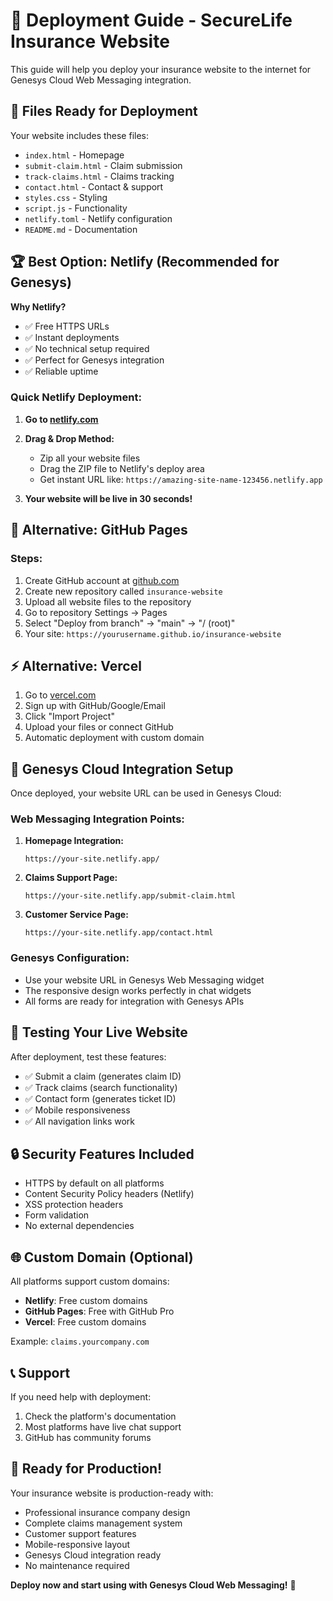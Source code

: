 # 🚀 Deployment Guide - SecureLife Insurance Website

This guide will help you deploy your insurance website to the internet for Genesys Cloud Web Messaging integration.

## 📁 Files Ready for Deployment

Your website includes these files:
- `index.html` - Homepage
- `submit-claim.html` - Claim submission
- `track-claims.html` - Claims tracking  
- `contact.html` - Contact & support
- `styles.css` - Styling
- `script.js` - Functionality
- `netlify.toml` - Netlify configuration
- `README.md` - Documentation

## 🏆 Best Option: Netlify (Recommended for Genesys)

**Why Netlify?**
- ✅ Free HTTPS URLs
- ✅ Instant deployments
- ✅ No technical setup required
- ✅ Perfect for Genesys integration
- ✅ Reliable uptime

### Quick Netlify Deployment:

1. **Go to [netlify.com](https://netlify.com)**
2. **Drag & Drop Method:**
   - Zip all your website files
   - Drag the ZIP file to Netlify's deploy area
   - Get instant URL like: `https://amazing-site-name-123456.netlify.app`

3. **Your website will be live in 30 seconds!**

## 🐙 Alternative: GitHub Pages

### Steps:
1. Create GitHub account at [github.com](https://github.com)
2. Create new repository called `insurance-website`
3. Upload all website files to the repository
4. Go to repository Settings → Pages
5. Select "Deploy from branch" → "main" → "/ (root)"
6. Your site: `https://yourusername.github.io/insurance-website`

## ⚡ Alternative: Vercel

1. Go to [vercel.com](https://vercel.com)
2. Sign up with GitHub/Google/Email
3. Click "Import Project"
4. Upload your files or connect GitHub
5. Automatic deployment with custom domain

## 🔧 Genesys Cloud Integration Setup

Once deployed, your website URL can be used in Genesys Cloud:

### Web Messaging Integration Points:

1. **Homepage Integration:**
   ```
   https://your-site.netlify.app/
   ```

2. **Claims Support Page:**
   ```
   https://your-site.netlify.app/submit-claim.html
   ```

3. **Customer Service Page:**
   ```
   https://your-site.netlify.app/contact.html
   ```

### Genesys Configuration:
- Use your website URL in Genesys Web Messaging widget
- The responsive design works perfectly in chat widgets
- All forms are ready for integration with Genesys APIs

## 📱 Testing Your Live Website

After deployment, test these features:
- ✅ Submit a claim (generates claim ID)
- ✅ Track claims (search functionality)
- ✅ Contact form (generates ticket ID)  
- ✅ Mobile responsiveness
- ✅ All navigation links work

## 🔒 Security Features Included

- HTTPS by default on all platforms
- Content Security Policy headers (Netlify)
- XSS protection headers
- Form validation
- No external dependencies

## 🌐 Custom Domain (Optional)

All platforms support custom domains:
- **Netlify**: Free custom domains
- **GitHub Pages**: Free with GitHub Pro
- **Vercel**: Free custom domains

Example: `claims.yourcompany.com`

## 📞 Support

If you need help with deployment:
1. Check the platform's documentation
2. Most platforms have live chat support
3. GitHub has community forums

## 🎯 Ready for Production!

Your insurance website is production-ready with:
- Professional insurance company design
- Complete claims management system  
- Customer support features
- Mobile-responsive layout
- Genesys Cloud integration ready
- No maintenance required

**Deploy now and start using with Genesys Cloud Web Messaging!** 🚀
